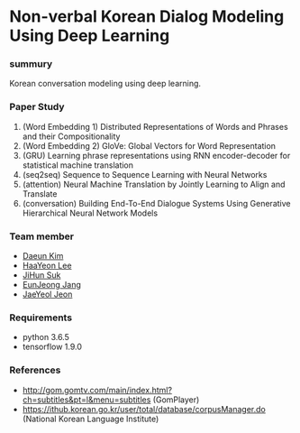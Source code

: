 # Non-verbal Korean Dialog Modeling Using Deep Learning 

### summury
Korean conversation modeling using deep learning. 

### Paper Study
1. (Word Embedding 1) Distributed Representations of Words and Phrases and their Compositionality 
2. (Word Embedding 2) GloVe: Global Vectors for Word Representation
3. (GRU) Learning phrase representations using RNN encoder-decoder for statistical machine translation
4. (seq2seq) Sequence to Sequence Learning with Neural Networks
5. (attention) Neural Machine Translation by Jointly Learning to Align and Translate
6. (conversation) Building End-To-End Dialogue Systems Using Generative Hierarchical Neural Network Models

### Team member
* [Daeun Kim](https://github.com/kde0820)
* [HaaYeon Lee](https://github.com/LeeHaaYeon)
* [JiHun Suk](https://github.com/tjrwlgns1198)
* [EunJeong Jang](https://github.com/cs801458j)
* [JaeYeol Jeon](https://github.com/JaytenJeon)

### Requirements
* python 3.6.5
* tensorflow 1.9.0

### References
* http://gom.gomtv.com/main/index.html?ch=subtitles&pt=l&menu=subtitles (GomPlayer)
* https://ithub.korean.go.kr/user/total/database/corpusManager.do (National Korean Language Institute)
